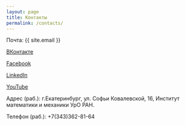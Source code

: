 ```yaml
---
layout: page
title: Контакты
permalink: /contacts/
---
```


Почта: {{ site.email }}

[ВКонтакте](https://vk.com/avsozykin)

[Facebook](https://www.facebook.com/asozykin)

[LinkedIn](https://ru.linkedin.com/in/asozykin)

[YouTube](https://www.youtube.com/channel/UC5gufuYHPSsJA-jul-iwyXA)

Адрес (раб.): г.Екатеринбург, ул. Софьи Ковалевской, 16, Институт математики и механики УрО РАН.

Телефон (раб.): +7(343)362-81-64
